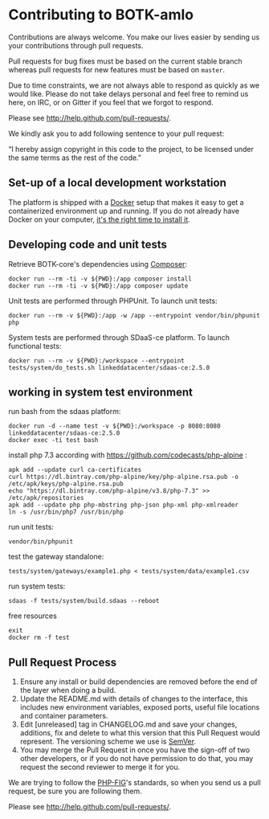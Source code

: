 # Contributing to BOTK-amlo #

Contributions are always welcome. You make our lives easier by
sending us your contributions through pull requests.

Pull requests for bug fixes must be based on the current stable branch whereas
pull requests for new features must be based on `master`.

Due to time constraints, we are not always able to respond as quickly as we
would like. Please do not take delays personal and feel free to remind us here,
on IRC, or on Gitter if you feel that we forgot to respond.

Please see http://help.github.com/pull-requests/.

We kindly ask you to add following sentence to your pull request:

“I hereby assign copyright in this code to the project, to be licensed under the same terms as the rest of the code.”

## Set-up of a local development workstation

The platform is shipped with a [Docker](https://docker.com) setup that makes it easy to get a containerized environment up and running. 
If you do not already have Docker on your computer, 
[it's the right time to install it](https://docs.docker.com/install/). 


## Developing code and unit tests

Retrieve BOTK-core's dependencies using [Composer](http://getcomposer.org/):

	docker run --rm -ti -v ${PWD}:/app composer install
	docker run --rm -ti -v ${PWD}:/app composer update


Unit tests are performed through PHPUnit. To launch unit tests:

	docker run --rm -v ${PWD}:/app -w /app --entrypoint vendor/bin/phpunit php


System tests are performed through SDaaS-ce platform. To launch functional tests:

	docker run --rm -v ${PWD}:/workspace --entrypoint tests/system/do_tests.sh linkeddatacenter/sdaas-ce:2.5.0



## working in system test environment

run bash from the sdaas platform:

	docker run -d --name test -v ${PWD}:/workspace -p 8080:8080 linkeddatacenter/sdaas-ce:2.5.0
	docker exec -ti test bash

install php 7.3  according with https://github.com/codecasts/php-alpine :

	apk add --update curl ca-certificates
	curl https://dl.bintray.com/php-alpine/key/php-alpine.rsa.pub -o /etc/apk/keys/php-alpine.rsa.pub
	echo "https://dl.bintray.com/php-alpine/v3.8/php-7.3" >> /etc/apk/repositories
	apk add --update php php-mbstring php-json php-xml php-xmlreader
	ln -s /usr/bin/php7 /usr/bin/php

run unit tests:

	vendor/bin/phpunit

test the gateway standalone:

	tests/system/gateways/example1.php < tests/system/data/example1.csv
	
run system tests:

	sdaas -f tests/system/build.sdaas --reboot

free resources

	exit
	docker rm -f test

## Pull Request Process

1. Ensure any install or build dependencies are removed before the end of the layer when doing a 
   build.
2. Update the README.md with details of changes to the interface, this includes new environment 
   variables, exposed ports, useful file locations and container parameters.
3. Edit [unreleased] tag in CHANGELOG.md and save your changes, additions, fix and delete to what this version that this
   Pull Request would represent. The versioning scheme we use is [SemVer](http://semver.org/).
4. You may merge the Pull Request in once you have the sign-off of two other developers, or if you 
   do not have permission to do that, you may request the second reviewer to merge it for you.

We are trying to follow the [PHP-FIG](http://www.php-fig.org)'s standards, so
when you send us a pull request, be sure you are following them.

Please see http://help.github.com/pull-requests/.

